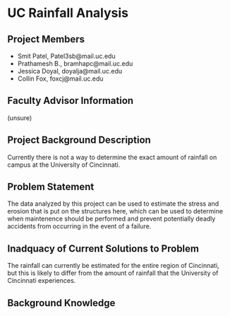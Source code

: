 <h1>UC Rainfall Analysis</h1>

<h2>Project Members</h2>
<ul>
<li>Smit Patel, Patel3sb@mail.uc.edu</li>
<li>Prathamesh B., bramhapc@mail.uc.edu</li>
<li>Jessica Doyal, doyalja@mail.uc.edu</li>
<li>Collin Fox, foxcj@mail.uc.edu</li>
</ul>

<h2>Faculty Advisor Information</h2>
(unsure)

<h2>Project Background Description</h2>
Currently there is not a way to determine the exact amount of rainfall on campus at the University of Cincinnati. 

<h2>Problem Statement</h2>
The data analyzed by this project can be used to estimate the stress and erosion that is put on the structures here, which can be used to determine when maintenence should be performed and prevent potentially deadly accidents from occurring in the event of a failure.

<h2>Inadquacy of Current Solutions to Problem</h2>
The rainfall can currently be estimated for the entire region of Cincinnati, but this is likely to differ from the amount of rainfall that the University of Cincinnati experiences. 

<h2>Background Knowledge</h2>
